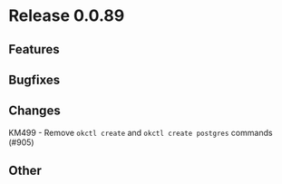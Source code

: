 # Release 0.0.89

## Features

## Bugfixes

## Changes
KM499 - Remove `okctl create` and `okctl create postgres` commands (#905)

## Other

